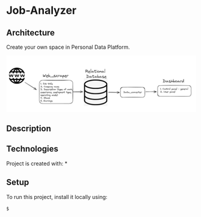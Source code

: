 # Job-Analyzer

## Architecture
Create your own space in Personal Data Platform.

![Screenshot](media/app_schema.png)

## Description




## Technologies
Project is created with:
* 

	
## Setup
To run this project, install it locally using:

```
$
```
